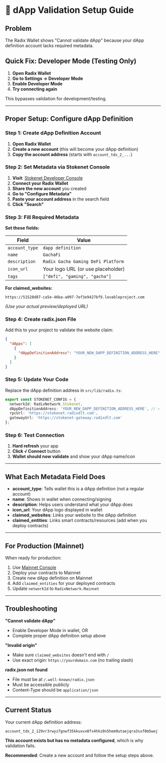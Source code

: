 # 🔐 dApp Validation Setup Guide

## Problem
The Radix Wallet shows "Cannot validate dApp" because your dApp definition account lacks required metadata.

## Quick Fix: Developer Mode (Testing Only)

1. **Open Radix Wallet**
2. **Go to Settings → Developer Mode**
3. **Enable Developer Mode**
4. **Try connecting again**

This bypasses validation for development/testing.

---

## Proper Setup: Configure dApp Definition

### Step 1: Create dApp Definition Account

1. **Open Radix Wallet**
2. **Create a new account** (this will become your dApp definition)
3. **Copy the account address** (starts with `account_tdx_2_...`)

### Step 2: Set Metadata via Stokenet Console

1. **Visit**: [Stokenet Developer Console](https://stokenet-console.radixdlt.com/configure-metadata)
2. **Connect your Radix Wallet**
3. **Share the new account** you created
4. **Go to "Configure Metadata"**
5. **Paste your account address** in the search field
6. **Click "Search"**

### Step 3: Fill Required Metadata

**Set these fields:**

| Field | Value |
|-------|-------|
| `account_type` | `dapp definition` |
| `name` | `GachaFi` |
| `description` | `Radix Gacha Gaming DeFi Platform` |
| `icon_url` | Your logo URL (or use placeholder) |
| `tags` | `["defi", "gaming", "gacha"]` |

**For claimed_websites:**
```
https://51528d87-ca5e-46ba-a097-7ef3e9427bf9.lovableproject.com
```
*(Use your actual preview/deployed URL)*

### Step 4: Create radix.json File

Add this to your project to validate the website claim:

```json
{
  "dApps": [
    {
      "dAppDefinitionAddress": "YOUR_NEW_DAPP_DEFINITION_ADDRESS_HERE"
    }
  ]
}
```

### Step 5: Update Your Code

Replace the dApp definition address in `src/lib/radix.ts`:

```typescript
export const STOKENET_CONFIG = {
  networkId: RadixNetwork.Stokenet,
  dAppDefinitionAddress: 'YOUR_NEW_DAPP_DEFINITION_ADDRESS_HERE', // ← Update this
  rpcUrl: 'https://stokenet.radixdlt.com',
  gatewayUrl: 'https://stokenet-gateway.radixdlt.com'
};
```

### Step 6: Test Connection

1. **Hard refresh** your app
2. **Click √ Connect** button
3. **Wallet should now validate** and show your dApp name/icon

---

## What Each Metadata Field Does

- **account_type**: Tells wallet this is a dApp definition (not a regular account)
- **name**: Shows in wallet when connecting/signing
- **description**: Helps users understand what your dApp does
- **icon_url**: Your dApp logo displayed in wallet
- **claimed_websites**: Links your website to the dApp definition
- **claimed_entities**: Links smart contracts/resources (add when you deploy contracts)

---

## For Production (Mainnet)

When ready for production:

1. Use [Mainnet Console](https://console.radixdlt.com/configure-metadata)
2. Deploy your contracts to Mainnet
3. Create new dApp definition on Mainnet
4. Add `claimed_entities` for your deployed contracts
5. Update `networkId` to `RadixNetwork.Mainnet`

---

## Troubleshooting

**"Cannot validate dApp"**
- Enable Developer Mode in wallet, OR
- Complete proper dApp definition setup above

**"Invalid origin"**
- Make sure `claimed_websites` doesn't end with `/`
- Use exact origin: `https://yourdomain.com` (no trailing slash)

**radix.json not found**
- File must be at `/.well-known/radix.json`
- Must be accessible publicly
- Content-Type should be `application/json`

---

## Current Status

Your current dApp definition address:
```
account_tdx_2_129vr3rwyz7gnwf35kkuxvx0fs4hkz0n5hem9utaejqra3sxf0m5wej
```

**This account exists but has no metadata configured**, which is why validation fails.

**Recommended**: Create a new account and follow the setup steps above.
